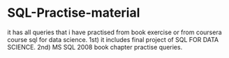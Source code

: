 # SQL-Practise-material
it has all queries that i have practised from book exercise or from coursera course sql for data science.
1st)  it includes final project of SQL FOR DATA SCIENCE.
2nd) MS SQL 2008 book chapter practise queries.

